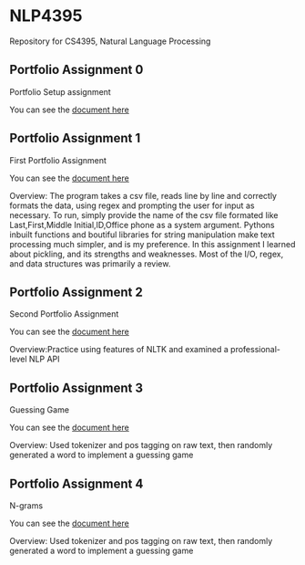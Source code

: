 # NLP4395
Repository for CS4395, Natural Language Processing

## Portfolio Assignment 0

Portfolio Setup assignment

You can see the [document here](Portfolio_Assignment_0.pdf)


## Portfolio Assignment 1

First Portfolio Assignment

You can see the [document here](HW1.py)

Overview: The program takes a csv file, reads line by line and correctly formats the data, using regex and prompting the user for input as necessary. To run, simply provide the name of the csv file formated like Last,First,Middle Initial,ID,Office phone as a system argument.
Pythons inbuilt functions and boutiful libraries for string manipulation make text processing much simpler, and is my preference.
In this assignment I learned about pickling, and its strengths and weaknesses. Most of the I/O, regex, and data structures was primarily a review. 


## Portfolio Assignment 2

Second Portfolio Assignment

You can see the [document here](Portfolio_Assignment3_Colaboratory.pdf)

Overview:Practice using features of NLTK and examined a professional-level NLP API


## Portfolio Assignment 3

Guessing Game

You can see the [document here](GuessingGame.py)

Overview: Used tokenizer and pos tagging on raw text, then randomly generated a word to implement a guessing game


## Portfolio Assignment 4

N-grams

You can see the [document here](untitled2.py)

Overview: Used tokenizer and pos tagging on raw text, then randomly generated a word to implement a guessing game
